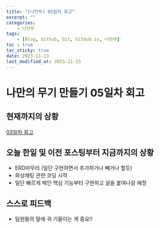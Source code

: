 ```yaml
---
title: "[나만무] 05일차 회고"
excerpt: ""
categories:
    - 나만무
tags:
    - [Blog, Github, Git, Github.io, 나만무]
toc : true
toc_sticky: true
date: 2023-11-13
last_modified_at: 2023-11-13
---
```

# 나만의 무기 만들기 05일차 회고

## 현재까지의 상황
<a href="https://smi-23.github.io/posts/myweapon/">03일차 회고</a>

## 오늘 한일 및 이전 포스팅부터 지금까지의 상황
- ERD마무리 (일단 구현하면서 추가하거나 빼거나 할듯)
- 화상채팅 관련 코딩 시작 
- 일단 빠르게 메인 핵심 기능부터 구현하고 살을 붙여나갈 예정

## 스스로 피드백
- 팀원들의 말에 귀 기울이는 게 중요!!
